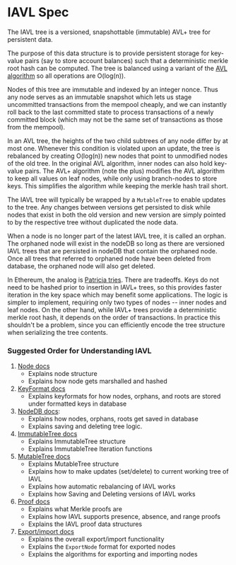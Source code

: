 # IAVL Spec

The IAVL tree is a versioned, snapshottable (immutable) AVL+ tree for persistent data.

The purpose of this data structure is to provide persistent storage for key-value pairs (say to store account balances) such that a deterministic merkle root hash can be computed.  The tree is balanced using a variant of the [AVL algorithm](http://en.wikipedia.org/wiki/AVL_tree) so all operations are O(log(n)).

Nodes of this tree are immutable and indexed by an integer nonce.  Thus any node serves as an immutable snapshot which lets us stage uncommitted transactions from the mempool cheaply, and we can instantly roll back to the last committed state to process transactions of a newly committed block (which may not be the same set of transactions as those from the mempool).

In an AVL tree, the heights of the two child subtrees of any node differ by at most one.  Whenever this condition is violated upon an update, the tree is rebalanced by creating O(log(n)) new nodes that point to unmodified nodes of the old tree.  In the original AVL algorithm, inner nodes can also hold key-value pairs.  The AVL+ algorithm (note the plus) modifies the AVL algorithm to keep all values on leaf nodes, while only using branch-nodes to store keys.  This simplifies the algorithm while keeping the merkle hash trail short.

The IAVL tree will typically be wrapped by a `MutableTree` to enable updates to the tree. Any changes between versions get persisted to disk while nodes that exist in both the old version and new version are simply pointed to by the respective tree without duplicated the node data.

When a node is no longer part of the latest IAVL tree, it is called an orphan. The orphaned node will exist in the nodeDB so long as there are versioned IAVL trees that are persisted in nodeDB that contain the orphaned node. Once all trees that referred to orphaned node have been deleted from database, the orphaned node will also get deleted.

In Ethereum, the analog is [Patricia tries](http://en.wikipedia.org/wiki/Radix_tree).  There are tradeoffs.  Keys do not need to be hashed prior to insertion in IAVL+ trees, so this provides faster iteration in the key space which may benefit some applications.  The logic is simpler to implement, requiring only two types of nodes -- inner nodes and leaf nodes.  On the other hand, while IAVL+ trees provide a deterministic merkle root hash, it depends on the order of transactions.  In practice this shouldn't be a problem, since you can efficiently encode the tree structure when serializing the tree contents.

### Suggested Order for Understanding IAVL

1. [Node docs](./node/node.md)
    - Explains node structure
    - Explains how node gets marshalled and hashed
2. [KeyFormat docs](./node/key_format.md)
    - Explains keyformats for how nodes, orphans, and roots are stored under formatted keys in database
3. [NodeDB docs](./node/nodedb.md): 
    - Explains how nodes, orphans, roots get saved in database
    - Explains saving and deleting tree logic.
4. [ImmutableTree docs](./tree/immutable_tree.md)
    - Explains ImmutableTree structure
    - Explains ImmutableTree Iteration functions
5. [MutableTree docs](./tree/mutable_tree.md)
    - Explains MutableTree structure
    - Explains how to make updates (set/delete) to current working tree of IAVL
    - Explains how automatic rebalancing of IAVL works
    - Explains how Saving and Deleting versions of IAVL works
6. [Proof docs](./proof/proof.md)
    - Explains what Merkle proofs are
    - Explains how IAVL supports presence, absence, and range proofs
    - Explains the IAVL proof data structures
7. [Export/import docs](./tree/export_import.md)
    - Explains the overall export/import functionality
    - Explains the `ExportNode` format for exported nodes
    - Explains the algorithms for exporting and importing nodes
